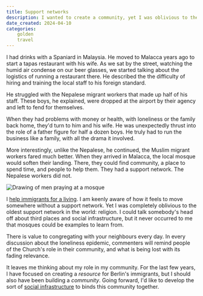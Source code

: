 ```yaml
---
title: Support networks
description: I wanted to create a community, yet I was oblivious to the oldest support network in the world.
date_created: 2024-04-10
categories:
    golden
    travel
---
```


I had drinks with a Spaniard in Malaysia. He moved to Malacca years ago to start a tapas restaurant with his wife. As we sat by the street, watching the humid air condense on our beer glasses, we started talking about the logistics of running a restaurant there. He described the the difficulty of hiring and training the local staff to his foreign standard.

He struggled with the Nepalese migrant workers that made up half of his staff. These boys, he explained, were dropped at the airport by their agency and left to fend for themselves.

When they had problems with money or health, with loneliness or the family back home, they'd turn to him and his wife. He was unexpectedly thrust into the role of a father figure for half a dozen boys. He truly had to run the business like a family, with all the drama it involved.

More interestingly, unlike the Nepalese, he continued, the Muslim migrant workers fared much better. When they arrived in Malacca, the local mosque would soften their landing. There, they could find community, a place to spend time, and people to help them. They had a support network. The Nepalese workers did not.

![Drawing of men praying at a mosque](/images/illustrations/mosque.png)

I [help immigrants for a living](/projects/all-about-berlin). I am keenly aware of how it feels to move somewhere without a support network. Yet I was completely oblivious to the oldest support network in the world: religion. I could talk somebody's head off about third places and social infrastructure, but it never occurred to me that mosques could be examples to learn from.

There is value to congregating with your neighbours every day. In every discussion about the loneliness epidemic, commenters will remind people of the Church's role in their community, and what is being lost with its fading relevance.

It leaves me thinking about my role in my community. For the last few years, I have focused on creating a *resource* for Berlin's immigrants, but I should also have been building a *community*. Going forward, I'd like to develop the sort of [social infrastructure](https://www.thebritishacademy.ac.uk/blog/social-infrastructure-in-two-minutes/) to binds this community together.
